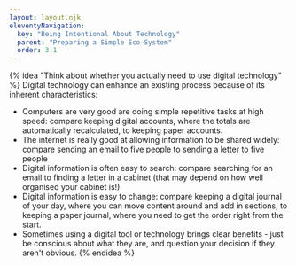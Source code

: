 ```yaml
---
layout: layout.njk
eleventyNavigation:
  key: "Being Intentional About Technology"
  parent: "Preparing a Simple Eco-System"
  order: 3.1
---
```


{% idea "Think about whether you actually need to use digital technology" %}
Digital technology can enhance an existing process because of its inherent characteristics: 

- Computers are very good are doing simple repetitive tasks at high speed: compare keeping digital accounts, where the totals are automatically recalculated, to keeping paper accounts.
- The internet is really good at allowing information to be shared widely: compare sending an email to five people to sending a letter to five people
- Digital information is often easy to search: compare  searching for an email to finding a letter in a cabinet (that may depend on how well organised your cabinet is!)
- Digital information is easy to change: compare keeping a digital journal of your day, where you can move content around and add in sections, to keeping a paper journal, where you need to get the order right from the start.
- Sometimes using a digital tool or technology brings clear benefits - just be conscious about what they are, and question your decision if they aren't obvious.
{% endidea %}